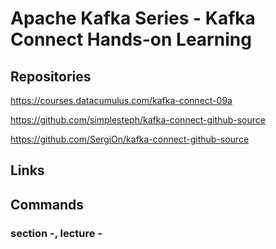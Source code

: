 # Apache Kafka Series - Kafka Connect Hands-on Learning

## Repositories

https://courses.datacumulus.com/kafka-connect-09a

https://github.com/simplesteph/kafka-connect-github-source

https://github.com/SergiOn/kafka-connect-github-source


## Links


## Commands


### section -, lecture -

